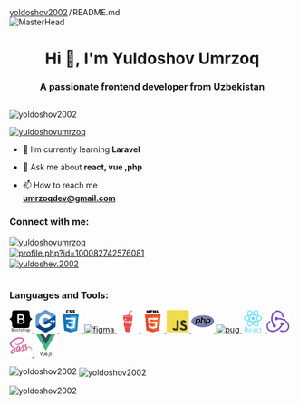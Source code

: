 <div class="text-mono text-small mb-3">
        <a href="/yoldoshov2002/yoldoshov2002" class="no-underline Link--primary">yoldoshov2002</a><span class="color-fg-muted d-inline-block" style="padding:0px 2px;">/</span>README<span class="color-fg-muted">.md</span>
      </div>
<a href="https://3d-resume.netlify.app/" rel="nofollow" data-target="animated-image.originalLink"><img src="https://camo.githubusercontent.com/4fa9a5bdefafee7e59ad2086429306dfc0c902d0db4d2d1fdfb534b1767d9f62/68747470733a2f2f646576656c6f706572732e67697068792e636f6d2f6272616e63682f6d61737465722f7374617469632f6170692d35313264333663303936363236383237313731303861333862626235633537642e676966" alt="MasterHead" data-canonical-src="https://developers.giphy.com/branch/master/static/api-512d36c09662682717108a38bbb5c57d.gif" style="max-width: 100%; display: inline-block;" data-target="animated-image.originalImage"></a>
<h1 align="center">Hi 👋, I'm Yuldoshov Umrzoq</h1>
<h3 align="center">A passionate frontend developer from Uzbekistan</h3>


<div style="display:flex">
<div style="width:50%">
  <p align="left"> <img src="https://komarev.com/ghpvc/?username=yoldoshov2002&label=Profile%20views&color=0e75b6&style=flat" alt="yoldoshov2002" /> </p>

<p align="left"> <a href="https://twitter.com/yuldoshovumrzoq" target="blank"><img src="https://img.shields.io/twitter/follow/yuldoshovumrzoq?logo=twitter&style=for-the-badge" alt="yuldoshovumrzoq" /></a> </p>

- 🌱 I’m currently learning **Laravel**

- 💬 Ask me about **react, vue ,php**

- 📫 How to reach me **umrzoqdev@gmail.com**

<h3 align="left">Connect with me:</h3>
<p align="left">
<a href="https://twitter.com/yuldoshovumrzoq" target="blank"><img align="center" src="https://raw.githubusercontent.com/rahuldkjain/github-profile-readme-generator/master/src/images/icons/Social/twitter.svg" alt="yuldoshovumrzoq" height="30" width="40" /></a>
<a href="https://fb.com/profile.php?id=100082742576081" target="blank"><img align="center" src="https://raw.githubusercontent.com/rahuldkjain/github-profile-readme-generator/master/src/images/icons/Social/facebook.svg" alt="profile.php?id=100082742576081" height="30" width="40" /></a>
<a href="https://instagram.com/yuldoshev.2002" target="blank"><img align="center" src="https://raw.githubusercontent.com/rahuldkjain/github-profile-readme-generator/master/src/images/icons/Social/instagram.svg" alt="yuldoshev.2002" height="30" width="40" /></a>
</p></div>
</div>

<h3 align="left">Languages and Tools:</h3>
<p align="left"> <a href="https://getbootstrap.com" target="_blank" rel="noreferrer"> <img src="https://raw.githubusercontent.com/devicons/devicon/master/icons/bootstrap/bootstrap-plain-wordmark.svg" alt="bootstrap" width="40" height="40"/> </a> <a href="https://www.w3schools.com/cpp/" target="_blank" rel="noreferrer"> <img src="https://raw.githubusercontent.com/devicons/devicon/master/icons/cplusplus/cplusplus-original.svg" alt="cplusplus" width="40" height="40"/> </a> <a href="https://www.w3schools.com/css/" target="_blank" rel="noreferrer"> <img src="https://raw.githubusercontent.com/devicons/devicon/master/icons/css3/css3-original-wordmark.svg" alt="css3" width="40" height="40"/> </a> <a href="https://www.figma.com/" target="_blank" rel="noreferrer"> <img src="https://www.vectorlogo.zone/logos/figma/figma-icon.svg" alt="figma" width="40" height="40"/> </a> <a href="https://gulpjs.com" target="_blank" rel="noreferrer"> <img src="https://raw.githubusercontent.com/devicons/devicon/master/icons/gulp/gulp-plain.svg" alt="gulp" width="40" height="40"/> </a> <a href="https://www.w3.org/html/" target="_blank" rel="noreferrer"> <img src="https://raw.githubusercontent.com/devicons/devicon/master/icons/html5/html5-original-wordmark.svg" alt="html5" width="40" height="40"/> </a> <a href="https://developer.mozilla.org/en-US/docs/Web/JavaScript" target="_blank" rel="noreferrer"> <img src="https://raw.githubusercontent.com/devicons/devicon/master/icons/javascript/javascript-original.svg" alt="javascript" width="40" height="40"/> </a> <a href="https://www.php.net" target="_blank" rel="noreferrer"> <img src="https://raw.githubusercontent.com/devicons/devicon/master/icons/php/php-original.svg" alt="php" width="40" height="40"/> </a> <a href="https://pugjs.org" target="_blank" rel="noreferrer"> <img src="https://cdn.worldvectorlogo.com/logos/pug.svg" alt="pug" width="40" height="40"/> </a> <a href="https://reactjs.org/" target="_blank" rel="noreferrer"> <img src="https://raw.githubusercontent.com/devicons/devicon/master/icons/react/react-original-wordmark.svg" alt="react" width="40" height="40"/> </a> <a href="https://redux.js.org" target="_blank" rel="noreferrer"> <img src="https://raw.githubusercontent.com/devicons/devicon/master/icons/redux/redux-original.svg" alt="redux" width="40" height="40"/> </a> <a href="https://sass-lang.com" target="_blank" rel="noreferrer"> <img src="https://raw.githubusercontent.com/devicons/devicon/master/icons/sass/sass-original.svg" alt="sass" width="40" height="40"/> </a> <a href="https://vuejs.org/" target="_blank" rel="noreferrer"> <img src="https://raw.githubusercontent.com/devicons/devicon/master/icons/vuejs/vuejs-original-wordmark.svg" alt="vuejs" width="40" height="40"/> </a> </p>

<p><img align="left" src="https://github-readme-stats.vercel.app/api/top-langs?username=yoldoshov2002&show_icons=true&locale=en&layout=compact" alt="yoldoshov2002" /></p>

<p>&nbsp;<img align="center" src="https://github-readme-stats.vercel.app/api?username=yoldoshov2002&show_icons=true&locale=en" alt="yoldoshov2002" /></p>

<p><img align="center" src="https://github-readme-streak-stats.herokuapp.com/?user=yoldoshov2002&" alt="yoldoshov2002" /></p>
